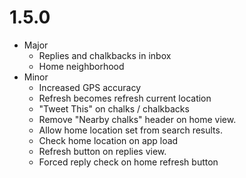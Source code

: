 # 1.5.0

* Major
    * Replies and chalkbacks in inbox
    * Home neighborhood
* Minor
    * Increased GPS accuracy
    * Refresh becomes refresh current location
    * "Tweet This" on chalks / chalkbacks
    * Remove "Nearby chalks" header on home view.
    * Allow home location set from search results.
    * Check home location on app load
    * Refresh button on replies view.
    * Forced reply check on home refresh button
